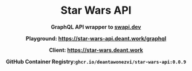 <div align="center">

# Star Wars API

**GraphQL API wrapper to [swapi.dev](https://swapi.dev)**

**Playground: https://star-wars-api.deant.work/graphql**

**Client: https://star-wars.deant.work**



**GitHub Container Registry:`ghcr.io/deantawonezvi/star-wars-api:0.0.9`**

</div>

